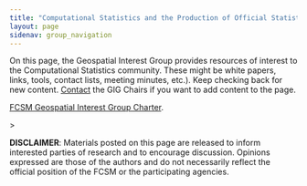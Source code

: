 ```yaml
---
title: "Computational Statistics and the Production of Official Statistics (CSPOS): Resources"
layout: page
sidenav: group_navigation
---
```

<p>On this page, the Geospatial Interest Group provides resources of interest to the Computational Statistics community. These might be white papers, links, tools, contact lists, meeting minutes, etc.). Keep checking back for new content. <a href="{{site.baseurl}}/groups/cspos-resources/">Contact</a> the GIG Chairs if you want to add content to the page.</p>

<p> <a href="{{site.baseurl}}/groups/cspos-resources/">FCSM Geospatial Interest Group Charter</a>. </p>>


<p><b>DISCLAIMER</b>: Materials posted on this page are released to inform interested parties of research and to encourage discussion. Opinions expressed are those of the authors and do not necessarily reflect the official position of the FCSM or the participating agencies.</p>
